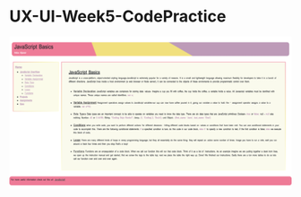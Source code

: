 # UX-UI-Week5-CodePractice

![](https://github.com/HebaAlJassir/UX-UI-Week5-CodePractice/blob/main/Screen%20Shot%20.png)
